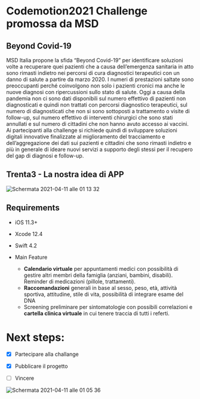 # Codemotion2021 Challenge promossa da MSD

## Beyond Covid-19

MSD Italia propone la sfida “Beyond Covid-19” per identificare soluzioni volte a recuperare quei pazienti che a causa 
dell’emergenza sanitaria in atto sono rimasti indietro nei percorsi di cura diagnostici terapeutici con un danno di salute a partire da marzo 2020.
 I numeri di prestazioni saltate sono preoccupanti perché coinvolgono non solo i pazienti cronici ma anche le nuove diagnosi
 con ripercussioni sullo stato di salute. Oggi a causa della pandemia non ci sono dati disponibili sul numero effettivo di pazienti
 non diagnosticati e quindi non trattati con percorsi diagnostico terapeutici, sul numero di diagnosticati che non si sono sottoposti
 a trattamento o visite di follow-up, sul numero effettivo di interventi chirurgici che sono stati annullati e sul numero di cittadini
 che non hanno avuto accesso ai vaccini. Ai partecipanti alla challenge si richiede quindi di sviluppare soluzioni digitali innovative
 finalizzate al miglioramento del tracciamento e dell’aggregazione dei dati sui pazienti e cittadini che sono rimasti indietro e più in
 generale di ideare nuovi servizi a supporto degli stessi per il recupero del gap di diagnosi e follow-up.
	
## Trenta3 - La nostra idea di APP

![Schermata 2021-04-11 alle 01 13 32](https://user-images.githubusercontent.com/32599184/114286921-2bab0480-9a63-11eb-8d82-20caa1c66976.png)

## Requirements
* iOS 11.3+
* Xcode 12.4
* Swift 4.2
 
* Main Feature 
	* **Calendario virtuale** per appuntamenti medici con possibilità di gestire altri membri della famiglia (anziani, bambini, disabili). Reminder di medicazioni (pillole, trattamenti).
	* **Raccomandazioni** generali in base al sesso, peso, età, attività sportiva, attitudine, stile di vita, possibilità di integrare esame del DNA
	* Screening preliminare per sintomatologie con possibili correlazioni e **cartella clinica virtuale** in cui tenere traccia di tutti i referti.


# Next steps:
- [x] Partecipare alla challange
- [x] Pubblicare il progetto
- [ ] Vincere


![Schermata 2021-04-11 alle 01 05 36](https://user-images.githubusercontent.com/32599184/114286789-29947600-9a62-11eb-8298-d058ff976ad6.png)
